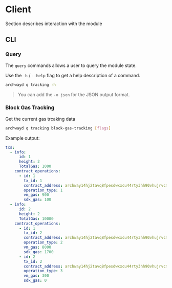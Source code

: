 <!--
order: 5
-->

# Client

Section describes interaction with the module

## CLI

### Query

The `query` commands allows a user to query the module state.

Use the `-h` / `--help` flag to get a help description of a command.

```bash
archwayd q tracking -h
```

> You can add the `-o json` for the JSON output format.


### Block Gas Tracking

Get the current gas trcaking data

```bash
archwayd q tracking block-gas-tracking [flags]
```

Example output:

```yaml
txs: 
  - info:
      id: 1
      height: 2
      TotalGas: 1000
    contract_operations:
      - id: 1
        tx_id: 1
        contract_address: archway14hj2tavq8fpesdwxxcu44rty3hh90vhujrvcmstl4zr3txmfvw9sy85n2u
        operation_type: 1
        vm_gas: 900
        sdk_gas: 100
  - info:
      id: 2
      height: 2
      TotalGas: 10000
    contract_operations:
      - id: 1
        tx_id: 2
        contract_address: archway14hj2tavq8fpesdwxxcu44rty3hh90vhujrvcmstl4zr3txmfvw9sy85n2u
        operation_type: 2
        vm_gas: 8000
        sdk_gas: 1700
      - id: 2
        tx_id: 2
        contract_address: archway14hj2tavq8fpesdwxxcu44rty3hh90vhujrvcmstl4zr3txmfvw9sy85n2u
        operation_type: 3
        vm_gas: 300
        sdk_gas: 0
```
